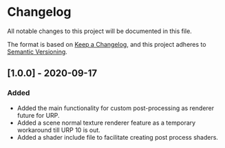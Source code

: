 # Changelog
All notable changes to this project will be documented in this file.

The format is based on [Keep a Changelog](https://keepachangelog.com/en/1.0.0/),
and this project adheres to [Semantic Versioning](https://semver.org/spec/v2.0.0.html).

## [1.0.0] - 2020-09-17
### Added
- Added the main functionality for custom post-processing as renderer future for URP.
- Added a scene normal texture renderer feature as a temporary workaround till URP 10 is out.
- Added a shader include file to facilitate creating post process shaders.    